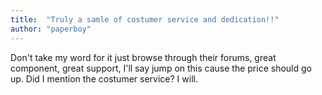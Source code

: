 ```yaml
---
title:  "Truly a samle of costumer service and dedication!!"
author: "paperboy"
---
```

Don't take my word for it just browse through their forums, great component, great support, I'll say jump on this cause the price should go up. Did I mention the costumer service? I will.